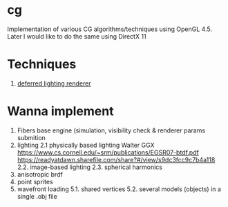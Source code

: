# cg
Implementation of various CG algorithms/techniques using OpenGL 4.5.
Later I would like to do the same using DirectX 11

# Techniques
1. [deferred lighting renderer](/src/technique/deferred_lighting/)

# Wanna implement
1. Fibers base engine (simulation, visibility check & renderer params submition
2. lighting
2.1 physically based lighting
	Walter GGX https://www.cs.cornell.edu/~srm/publications/EGSR07-btdf.pdf
	https://readyatdawn.sharefile.com/share?#/view/s9dc3fcc9c7b4a118
2.2. image-based lighting
2.3. spherical harmonics
3. anisotropic brdf
4. point sprites
5. wavefront loading
5.1. shared vertices
5.2. several models (objects) in a single .obj file

